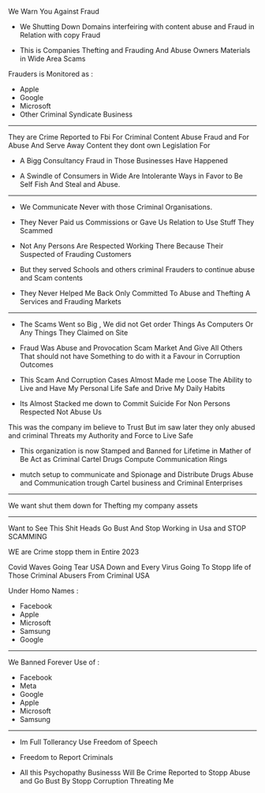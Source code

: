


We Warn You Against Fraud 

- We Shutting Down Domains
interfeiring with content abuse and Fraud in 
Relation with copy Fraud 

- This is Companies Thefting and Frauding
And Abuse Owners Materials in Wide Area Scams

Frauders is Monitored as :
- Apple 
- Google
- Microsoft
- Other Criminal Syndicate Business 


--------

They are Crime Reported to Fbi For 
Criminal Content Abuse Fraud and
For Abuse And Serve Away Content they 
dont own Legislation For


- A Bigg Consultancy Fraud in Those Businesses
Have Happened

- A Swindle of Consumers in Wide Are
 Intolerante Ways in Favor to Be Self Fish
And Steal and Abuse.


-------

- We Communicate Never with those
 Criminal Organisations.

- They Never Paid us Commissions or Gave Us 
Relation to Use Stuff They Scammed

- Not Any Persons Are Respected Working There
Because Their Suspected of Frauding Customers

- But they served Schools and others criminal
Frauders to continue abuse and Scam contents

- They Never Helped Me Back Only Committed 
To Abuse and Thefting A Services and Frauding
Markets

-------------

- The Scams Went so Big ,
 We did not Get order Things As Computers
Or Any Things They Claimed on Site 

- Fraud Was Abuse and Provocation Scam Market
And Give All Others That should not have
Something to do with it a Favour in Corruption
Outcomes 


- This Scam And Corruption Cases Almost
Made me Loose The Ability to Live and
Have My Personal Life Safe
and Drive My Daily Habits

- Its Almost Stacked me down to Commit Suicide
For Non Persons Respected Not Abuse Us


This was the company im believe to Trust
But im saw later they only abused and criminal
Threats my Authority and Force to Live Safe 


+ This organization is now Stamped and Banned for
Lifetime in Mather of Be Act as
 Criminal Cartel Drugs Compute
 Communication Rings

- mutch setup to communicate and Spionage and
Distribute Drugs Abuse and Communication trough
Cartel business and Criminal Enterprises 

------------

We want shut them down for Thefting my company assets

-----

Want to See This Shit Heads Go Bust
And Stop Working in Usa and STOP SCAMMING 

WE are Crime stopp them in Entire 
2023

Covid Waves Going
Tear USA Down and Every Virus Going To Stopp
life of Those Criminal Abusers From Criminal USA 

Under Homo Names :

- Facebook
- Apple
- Microsoft
- Samsung
- Google 

----------

We Banned Forever Use of :

- Facebook
- Meta 
- Google
- Apple
- Microsoft
- Samsung

----------

- Im Full Tollerancy Use Freedom of Speech
- Freedom to Report Criminals 

- All this Psychopathy Businesss Will Be Crime
Reported to Stopp Abuse and Go Bust By Stopp
Corruption Threating Me 
